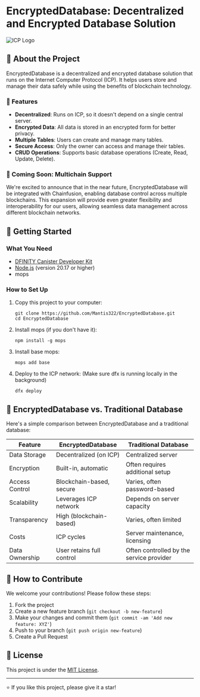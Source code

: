 # EncryptedDatabase: Decentralized and Encrypted Database Solution

![ICP Logo](https://internetcomputer.org/img/IC_logo_horizontal.svg)

## 🌟 About the Project

EncryptedDatabase is a decentralized and encrypted database solution that runs on the Internet Computer Protocol (ICP). It helps users store and manage their data safely while using the benefits of blockchain technology.

### 🔑 Features

- **Decentralized**: Runs on ICP, so it doesn't depend on a single central server.
- **Encrypted Data**: All data is stored in an encrypted form for better privacy.
- **Multiple Tables**: Users can create and manage many tables.
- **Secure Access**: Only the owner can access and manage their tables.
- **CRUD Operations**: Supports basic database operations (Create, Read, Update, Delete).

### 🚀 Coming Soon: Multichain Support

We're excited to announce that in the near future, EncryptedDatabase will be integrated with Chainfusion, enabling database control across multiple blockchains. This expansion will provide even greater flexibility and interoperability for our users, allowing seamless data management across different blockchain networks.

## 🚀 Getting Started

### What You Need

- [DFINITY Canister Developer Kit](https://internetcomputer.org/docs/current/developer-docs/getting-started/install/)
- [Node.js](https://nodejs.org/) (version 20.17 or higher)
- mops

### How to Set Up

1. Copy this project to your computer:
   ```
   git clone https://github.com/Mantis322/EncryptedDatabase.git
   cd EncryptedDatabase
   ```

2. Install mops (if you don't have it):
   ```
   npm install -g mops
   ```

3. Install base mops:
   ```
   mops add base
   ```

4. Deploy to the ICP network: (Make sure dfx is running locally in the background)
   ```
   dfx deploy 
   ```

## 🔄 EncryptedDatabase vs. Traditional Database

Here's a simple comparison between EncryptedDatabase and a traditional database:

| Feature | EncryptedDatabase | Traditional Database |
|---------|-------------------|----------------------|
| Data Storage | Decentralized (on ICP) | Centralized server |
| Encryption | Built-in, automatic | Often requires additional setup |
| Access Control | Blockchain-based, secure | Varies, often password-based |
| Scalability | Leverages ICP network | Depends on server capacity |
| Transparency | High (blockchain-based) | Varies, often limited |
| Costs | ICP cycles | Server maintenance, licensing |
| Data Ownership | User retains full control | Often controlled by the service provider |


## 🤝 How to Contribute

We welcome your contributions! Please follow these steps:

1. Fork the project
2. Create a new feature branch (`git checkout -b new-feature`)
3. Make your changes and commit them (`git commit -am 'Add new feature: XYZ'`)
4. Push to your branch (`git push origin new-feature`)
5. Create a Pull Request

## 📜 License

This project is under the [MIT License](LICENSE).

---

⭐️ If you like this project, please give it a star!
